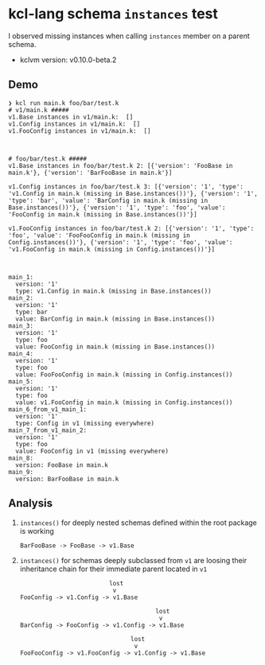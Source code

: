 # kcl-lang schema `instances` test

I observed missing instances when calling `instances` member on a parent schema.

* kclvm version: v0.10.0-beta.2

## Demo

```
❯ kcl run main.k foo/bar/test.k
# v1/main.k #####
v1.Base instances in v1/main.k:  []
v1.Config instances in v1/main.k:  []
v1.FooConfig instances in v1/main.k:  []



# foo/bar/test.k #####
v1.Base instances in foo/bar/test.k 2: [{'version': 'FooBase in main.k'}, {'version': 'BarFooBase in main.k'}]

v1.Config instances in foo/bar/test.k 3: [{'version': '1', 'type': 'v1.Config in main.k (missing in Base.instances())'}, {'version': '1', 'type': 'bar', 'value': 'BarConfig in main.k (missing in Base.instances())'}, {'version': '1', 'type': 'foo', 'value': 'FooConfig in main.k (missing in Base.instances())'}]

v1.FooConfig instances in foo/bar/test.k 2: [{'version': '1', 'type': 'foo', 'value': 'FooFooConfig in main.k (missing in Config.instances())'}, {'version': '1', 'type': 'foo', 'value': 'v1.FooConfig in main.k (missing in Config.instances())'}]



main_1:
  version: '1'
  type: v1.Config in main.k (missing in Base.instances())
main_2:
  version: '1'
  type: bar
  value: BarConfig in main.k (missing in Base.instances())
main_3:
  version: '1'
  type: foo
  value: FooConfig in main.k (missing in Base.instances())
main_4:
  version: '1'
  type: foo
  value: FooFooConfig in main.k (missing in Config.instances())
main_5:
  version: '1'
  type: foo
  value: v1.FooConfig in main.k (missing in Config.instances())
main_6_from_v1_main_1:
  version: '1'
  type: Config in v1 (missing everywhere)
main_7_from_v1_main_2:
  version: '1'
  type: foo
  value: FooConfig in v1 (missing everywhere)
main_8:
  version: FooBase in main.k
main_9:
  version: BarFooBase in main.k
```

## Analysis

1. `instances()` for deeply nested schemas defined within the root package is working
    ```
    BarFooBase -> FooBase -> v1.Base
    ```

2. `instances()` for schemas deeply subclassed from `v1` are loosing their inheritance chain for their immediate parent located in `v1`
    ```  
                             lost
                              v 
    FooConfig -> v1.Config -> v1.Base

                                          lost
                                           v
    BarConfig -> FooConfig -> v1.Config -> v1.Base

                                   lost
                                    v
    FooFooConfig -> v1.FooConfig -> v1.Config -> v1.Base
    ```
